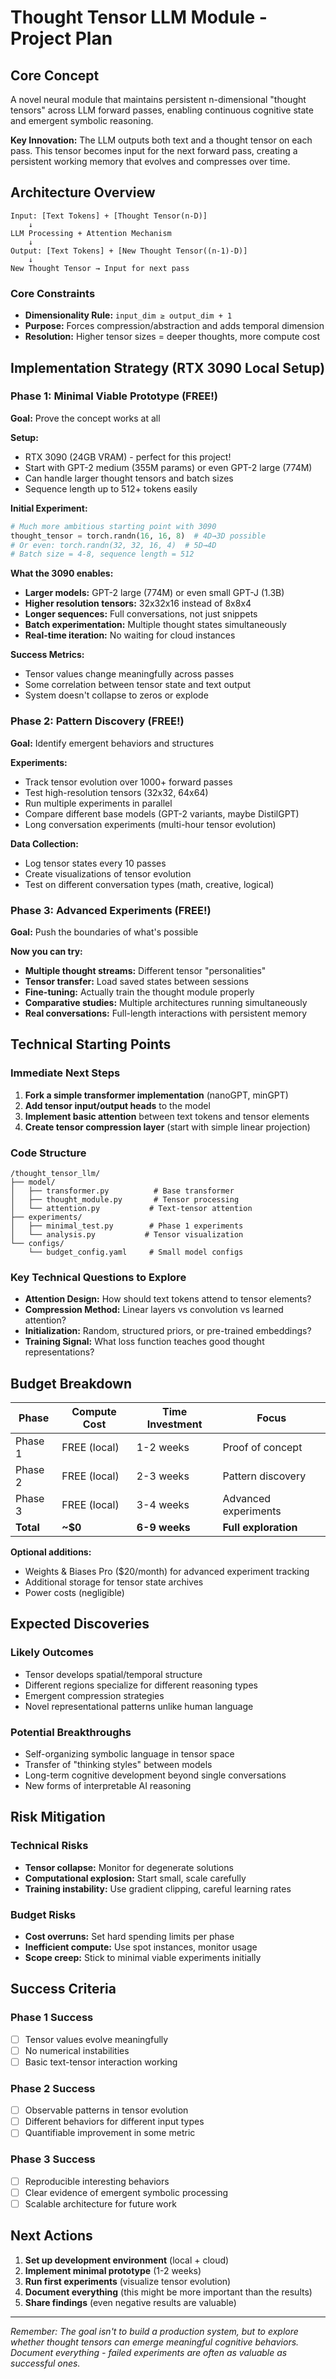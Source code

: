 # Thought Tensor LLM Module - Project Plan

## Core Concept

A novel neural module that maintains persistent n-dimensional "thought tensors" across LLM forward passes, enabling continuous cognitive state and emergent symbolic reasoning.

**Key Innovation:** The LLM outputs both text and a thought tensor on each pass. This tensor becomes input for the next forward pass, creating a persistent working memory that evolves and compresses over time.

## Architecture Overview

```
Input: [Text Tokens] + [Thought Tensor(n-D)]
    ↓
LLM Processing + Attention Mechanism
    ↓
Output: [Text Tokens] + [New Thought Tensor((n-1)-D)]
    ↓
New Thought Tensor → Input for next pass
```

### Core Constraints
- **Dimensionality Rule:** `input_dim ≥ output_dim + 1`
- **Purpose:** Forces compression/abstraction and adds temporal dimension
- **Resolution:** Higher tensor sizes = deeper thoughts, more compute cost

## Implementation Strategy (RTX 3090 Local Setup)

### Phase 1: Minimal Viable Prototype (FREE!)
**Goal:** Prove the concept works at all

**Setup:**
- RTX 3090 (24GB VRAM) - perfect for this project!
- Start with GPT-2 medium (355M params) or even GPT-2 large (774M)
- Can handle larger thought tensors and batch sizes
- Sequence length up to 512+ tokens easily

**Initial Experiment:**
```python
# Much more ambitious starting point with 3090
thought_tensor = torch.randn(16, 16, 8)  # 4D→3D possible
# Or even: torch.randn(32, 32, 16, 4)  # 5D→4D
# Batch size = 4-8, sequence length = 512
```

**What the 3090 enables:**
- **Larger models:** GPT-2 large (774M) or even small GPT-J (1.3B)
- **Higher resolution tensors:** 32x32x16 instead of 8x8x4
- **Longer sequences:** Full conversations, not just snippets  
- **Batch experimentation:** Multiple thought states simultaneously
- **Real-time iteration:** No waiting for cloud instances

**Success Metrics:**
- Tensor values change meaningfully across passes
- Some correlation between tensor state and text output
- System doesn't collapse to zeros or explode

### Phase 2: Pattern Discovery (FREE!)
**Goal:** Identify emergent behaviors and structures

**Experiments:**
- Track tensor evolution over 1000+ forward passes
- Test high-resolution tensors (32x32, 64x64)
- Run multiple experiments in parallel
- Compare different base models (GPT-2 variants, maybe DistilGPT)
- Long conversation experiments (multi-hour tensor evolution)

**Data Collection:**
- Log tensor states every 10 passes
- Create visualizations of tensor evolution
- Test on different conversation types (math, creative, logical)

### Phase 3: Advanced Experiments (FREE!)
**Goal:** Push the boundaries of what's possible

**Now you can try:**
- **Multiple thought streams:** Different tensor "personalities"
- **Tensor transfer:** Load saved states between sessions
- **Fine-tuning:** Actually train the thought module properly
- **Comparative studies:** Multiple architectures running simultaneously
- **Real conversations:** Full-length interactions with persistent memory

## Technical Starting Points

### Immediate Next Steps
1. **Fork a simple transformer implementation** (nanoGPT, minGPT)
2. **Add tensor input/output heads** to the model
3. **Implement basic attention** between text tokens and tensor elements
4. **Create tensor compression layer** (start with simple linear projection)

### Code Structure
```
/thought_tensor_llm/
├── model/
│   ├── transformer.py          # Base transformer
│   ├── thought_module.py       # Tensor processing
│   └── attention.py           # Text-tensor attention
├── experiments/
│   ├── minimal_test.py        # Phase 1 experiments
│   └── analysis.py           # Tensor visualization
└── configs/
    └── budget_config.yaml     # Small model configs
```

### Key Technical Questions to Explore
- **Attention Design:** How should text tokens attend to tensor elements?
- **Compression Method:** Linear layers vs convolution vs learned attention?
- **Initialization:** Random, structured priors, or pre-trained embeddings?
- **Training Signal:** What loss function teaches good thought representations?

## Budget Breakdown

| Phase | Compute Cost | Time Investment | Focus |
|-------|-------------|-----------------|-------|
| Phase 1 | FREE (local) | 1-2 weeks | Proof of concept |
| Phase 2 | FREE (local) | 2-3 weeks | Pattern discovery |
| Phase 3 | FREE (local) | 3-4 weeks | Advanced experiments |
| **Total** | **~$0** | **6-9 weeks** | **Full exploration** |

**Optional additions:**
- Weights & Biases Pro ($20/month) for advanced experiment tracking
- Additional storage for tensor state archives
- Power costs (negligible)

## Expected Discoveries

### Likely Outcomes
- Tensor develops spatial/temporal structure
- Different regions specialize for different reasoning types
- Emergent compression strategies
- Novel representational patterns unlike human language

### Potential Breakthroughs
- Self-organizing symbolic language in tensor space
- Transfer of "thinking styles" between models
- Long-term cognitive development beyond single conversations
- New forms of interpretable AI reasoning

## Risk Mitigation

### Technical Risks
- **Tensor collapse:** Monitor for degenerate solutions
- **Computational explosion:** Start small, scale carefully
- **Training instability:** Use gradient clipping, careful learning rates

### Budget Risks
- **Cost overruns:** Set hard spending limits per phase
- **Inefficient compute:** Use spot instances, monitor usage
- **Scope creep:** Stick to minimal viable experiments initially

## Success Criteria

### Phase 1 Success
- [ ] Tensor values evolve meaningfully
- [ ] No numerical instabilities
- [ ] Basic text-tensor interaction working

### Phase 2 Success
- [ ] Observable patterns in tensor evolution
- [ ] Different behaviors for different input types
- [ ] Quantifiable improvement in some metric

### Phase 3 Success
- [ ] Reproducible interesting behaviors
- [ ] Clear evidence of emergent symbolic processing
- [ ] Scalable architecture for future work

## Next Actions

1. **Set up development environment** (local + cloud)
2. **Implement minimal prototype** (1-2 weeks)
3. **Run first experiments** (visualize tensor evolution)
4. **Document everything** (this might be more important than the results)
5. **Share findings** (even negative results are valuable)

---

*Remember: The goal isn't to build a production system, but to explore whether thought tensors can emerge meaningful cognitive behaviors. Document everything - failed experiments are often as valuable as successful ones.*